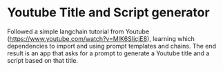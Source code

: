 # Youtube Title and Script generator
Followed a simple langchain tutorial from Youtube (https://www.youtube.com/watch?v=MlK6SIjcjE8), learning which dependencies to import and using prompt templates and chains. The end result is an app that asks for a prompt to generate a Youtube title and a script based on that title.
